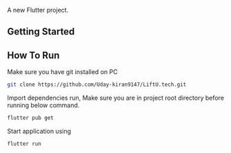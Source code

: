 
A new Flutter project.

## Getting Started

## How To Run
Make sure you have git installed on PC

```bash
git clone https://github.com/Uday-kiran9147/LiftU.tech.git
```
Import dependencies run, Make sure you are in project root directory before running below command.
```bash 
flutter pub get
```
Start application using 
```bash 
flutter run

